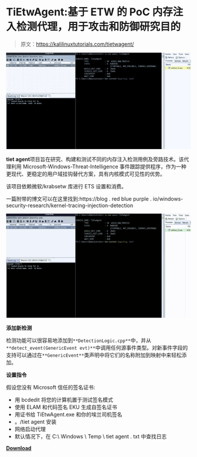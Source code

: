 # TiEtwAgent:基于 ETW 的 PoC 内存注入检测代理，用于攻击和防御研究目的

> 原文：<https://kalilinuxtutorials.com/tietwagent/>

[![TiEtwAgent : PoC Memory Injection Detection Agent Based On ETW, For Offensive And Defensive Research Purposes](img//754946bcfdba2e33709fee2cef021945.png "TiEtwAgent : PoC Memory Injection Detection Agent Based On ETW, For Offensive And Defensive Research Purposes")](https://1.bp.blogspot.com/--UEUo0TlSLA/YOkaU07lYbI/AAAAAAAAJ7Y/bVMhTOTYWQkQOkQZfNC1HuKLcZcVsXOGQCLcBGAsYHQ/s728/TiEtwAgent_2-701354.png)

**tiet agent**项目旨在研究、构建和测试不同的内存注入检测用例及旁路技术。该代理利用 Microsoft-Windows-Threat-Intelligence 事件跟踪提供程序，作为一种更现代、更稳定的用户域挂钩替代方案，具有内核模式可见性的优势。

该项目依赖微软/krabsetw 库进行 ETS 设置和消费。

一篇附带的博文可以在这里找到:https://blog . red blue purple . io/windows-security-research/kernel-tracing-injection-detection

![](img//5ec1525ba03dfcb2b457b87e7051ab60.png)

**添加新检测**

检测功能可以很容易地添加到`**DetectionLogic.cpp**`中，并从`**detect_event(GenericEvent evt)**`中调用任何源事件类型。对新事件字段的支持可以通过在`**GenericEvent**`类声明中将它们的名称附加到映射中来轻松添加。

**设置指令**

假设您没有 Microsoft 信任的签名证书:

*   用 bcdedit 将您的计算机置于测试签名模式
*   使用 ELAM 和代码签名 EKU 生成自签名证书
*   用证书给 TiEtwAgent.exe 和你的埃兰司机签名
*   。/tiet agent 安装
*   网络启动代理
*   默认情况下，在 C:\ Windows \ Temp \ tiet agent . txt 中查找日志

[**Download**](https://github.com/xinbailu/TiEtwAgent)